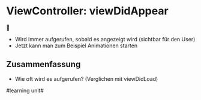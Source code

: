 # ViewController: viewDidAppear
🌅

- Wird immer aufgerufen, sobald es angezeigt wird (sichtbar für den User)
- Jetzt kann man zum Beispiel Animationen starten

## Zusammenfassung
- Wie oft wird es aufgerufen? (Verglichen mit viewDidLoad)

#learning unit#